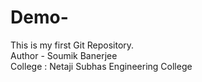 # Demo-
This is my first Git Repository.
<br> Author - Soumik Banerjee 
<br> College : Netaji Subhas Engineering College
